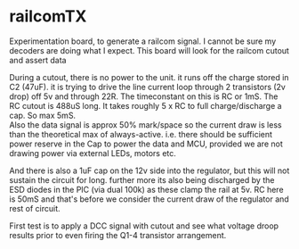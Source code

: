 # railcomTX

Experimentation board, to generate a railcom signal.  I cannot be sure my decoders are doing what I expect.
This board will look for the railcom cutout and assert data

During a cutout, there is no power to the unit.  it runs off the charge stored in C2 (47uF).
it is trying to drive the line current loop through 2 transistors (2v drop) off 5v and through 22R.
The timeconstant on this is RC or 1mS.  The RC cutout is 488uS long.  It takes roughly 5 x RC to full charge/discharge a cap.   So max 5mS.  
Also the data signal is approx 50% mark/space so the current draw is less than the theoretical max of always-active.
i.e. there should be sufficient power reserve in the Cap to power the data and MCU, provided we are not drawing power via external LEDs, motors etc.


And there is also a 1uF cap on the 12v side into the regulator, but this will not sustain the circuit for long.  further more its also being discharged by the ESD diodes in the PIC
(via dual 100k) as these clamp the rail at 5v.  RC here is 50mS and that's before we consider the current draw of the regulator and rest of circuit.

First test is to apply a DCC signal with cutout and see what voltage droop results prior to even firing the Q1-4 transistor arrangement.













